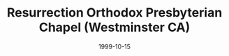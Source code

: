 ---
date: &id001 1999-10-15
end_date: null
location:
  address: 10101 Cunningham Avenue
  city: Westminster
  state: CA
minister:
- end: 2001-01-01
  name: Kim Dang
  start: 1999-10-15
  type: Pastor
ministers:
- Kim Dang
name: Resurrection Orthodox Presbyterian Chapel
names: null
origination_date: *id001
raw_data: "AR\nWestminster\nResurrection Orthodox Presbyterian Chapel (October 15,\
  \ 1999\u2013 )\nMeeting at Westminster OPC, Westminster, CA, 10101 Cunningham Avenue\n\
  Org. Pastor: Kim Dang, 1999\u20132001"
received_from:
- Westminster OPC
states:
- CA
status:
  active: true
  end_date: null
  reason: null
  received_from: null
  withdrawal_to: null
title: Resurrection Orthodox Presbyterian Chapel (Westminster CA)
year_established:
- 1999

---
